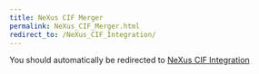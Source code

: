 ```yaml
---
title: NeXus CIF Merger
permalink: NeXus_CIF_Merger.html
redirect_to: /NeXus_CIF_Integration/
---
```


You should automatically be redirected to [NeXus CIF Integration](/NeXus_CIF_Integration/)
